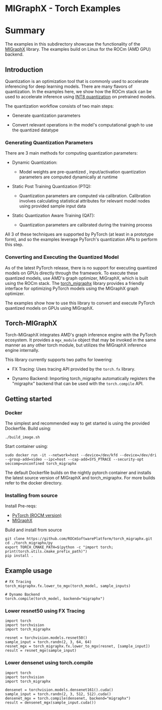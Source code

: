 
# MIGraphX - Torch Examples

# Summary
The examples in this subdirectory showcase the functionality of the [MIGraphX](https://github.com/ROCmSoftwarePlatform/torch_migraphx/tree/master) library. The examples build on Linux for the ROCm (AMD GPU) backend.

## Introduction

Quantization is an optimization tool that is commonly used to accelerate inferencing for deep learning models. There are many flavors of quantization. In the examples here, we show how the ROCm stack can be used to accelerate inference using [INT8 quantization](https://arxiv.org/pdf/1712.05877.pdf) on pretrained models. 

The quantization workflow consists of two main steps:

- Generate quantization parameters 
    
- Convert relevant operations in the model's computational graph to use the quantized datatype

### Generating Quantization Parameters

There are 3 main methods for computing quantization parameters:

- Dynamic Quantization:
    - Model weights are pre-quantized , input/activation quantization parameters are computed dynamically at runtime
        
- Static Post Training Quantization (PTQ):
    - Quantization parameters are computed via calibration. Calibration involves calculating statistical attributes for relevant model nodes using provided sample input data
        
- Static Quantization Aware Training (QAT):
  - Quantization parameters are calibrated during the training process

All 3 of these techniques are supported by PyTorch (at least in a prototype form), and so the examples leverage PyTorch's quantization APIs to perform this step.

### Converting and Executing the Quantized Model
As of the latest PyTorch release, there is no support for executing quantized models on GPUs directly through the framework. To execute these quantized models, use AMD's graph optimizer, MIGraphX, which is built using the ROCm stack. The [torch_migraphx](https://github.com/ROCmSoftwarePlatform/torch_migraphx) library provides a friendly interface for optimizing PyTorch models using the MIGraphX graph optimizer. 

The examples show how to use this library to convert and execute PyTorch quantized models on GPUs using MIGraphX.

## Torch-MIGraphX

Torch-MIGraphX integrates AMD's graph inference engine with the PyTorch ecosystem. It provides a `mgx_module` object that may be invoked in the same manner as any other torch module, but utilizes the MIGraphX inference engine internally. 

This library currently supports two paths for lowering:

- FX Tracing: Uses tracing API provided by the `torch.fx` library.
  
-  Dynamo Backend: Importing torch_migraphx automatically registers the "migraphx" backend that can be used with the `torch.compile` API.


## Getting started
### Docker
The simplest and recommended way to get started is using the provided Dockerfile.
Build using:
```
./build_image.sh
```
Start container using:
```
sudo docker run -it --network=host --device=/dev/kfd --device=/dev/dri --group-add=video --ipc=host --cap-add=SYS_PTRACE --security-opt seccomp=unconfined torch_migraphx
```

The default Dockerfile builds on the nightly pytorch container and installs the latest source version of MIGraphX and torch_migraphx. For more builds refer to the docker directory.

### Installing from source
Install Pre-reqs:
- [PyTorch (ROCM version)](https://rocm.docs.amd.com/projects/install-on-linux/en/develop/how-to/3rd-party/pytorch-install.html#using-a-wheels-package)
- [MIGraphX](https://github.com/ROCm/AMDMIGraphX?tab=readme-ov-file#installing-from-binaries)

Build and install from source
```
git clone https://github.com/ROCmSoftwarePlatform/torch_migraphx.git
cd ./torch_migraphx/py
export TORCH_CMAKE_PATH=$(python -c "import torch; print(torch.utils.cmake_prefix_path)")
pip install .
```

## Example usage
```
# FX Tracing
torch_migraphx.fx.lower_to_mgx(torch_model, sample_inputs)

# Dynamo Backend
torch.compile(torch_model, backend="migraphx")
```

### Lower resnet50 using FX Tracing
```
import torch
import torchvision
import torch_migraphx

resnet = torchvision.models.resnet50()
sample_input = torch.randn(2, 3, 64, 64)
resnet_mgx = torch_migraphx.fx.lower_to_mgx(resnet, [sample_input])
result = resnet_mgx(sample_input)
```

### Lower densenet using torch.compile
```
import torch
import torchvision
import torch_migraphx

densenet = torchvision.models.densenet161().cuda()
sample_input = torch.randn(2, 3, 512, 512).cuda()
densenet_mgx = torch.compile(densenet, backend="migraphx")
result = densenet_mgx(sample_input.cuda())
```




